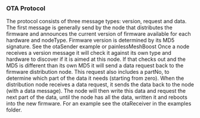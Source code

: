 ### OTA Protocol
The protocol consists of three message types: version, request and data. The first message is generally send by the node that distributes the firmware and announces the current version of firmware available for each hardware and nodeType. Firmware version is determined by its MD5 signature. See the otaSender example or painlessMeshBoost
Once a node receives a version message it will check it against its own type and hardware to discover if it is aimed at this node. If that checks out and the MD5 is different than its own MD5 it will send a data request back to the firmware distribution node. This request also includes a partNo, to determine which part of the data it needs (starting from zero).
When the distribution node receives a data request, it sends the data back to the node (with a data message). The node will then write this data and request the next part of the data, until the node has all the data, written it and reboots into the new firmware. For an example see the otaReceiver in the examples folder.
